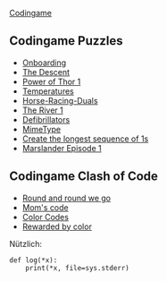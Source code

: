 [Codingame](https://www.codingame.com/home)

## Codingame Puzzles

-   [Onboarding](https://www.codingame.com/training/easy/onboarding)
-   [The Descent](https://www.codingame.com/training/easy/the-descent)
-   [Power of Thor 1](https://www.codingame.com/training/easy/power-of-thor-episode-1)
-   [Temperatures](https://www.codingame.com/training/easy/temperatures)
-   [Horse-Racing-Duals](https://www.codingame.com/training/easy/horse-racing-duals)
-   [The River 1](https://www.codingame.com/training/easy/the-river-i-)
-   [Defibrillators](https://www.codingame.com/training/easy/defibrillators)
-   [MimeType](https://www.codingame.com/training/easy/mime-type)
-   [Create the longest sequence of 1s](https://www.codingame.com/training/easy/create-the-longest-sequence-of-1s)
-   [Marslander Episode 1](https://www.codingame.com/training/easy/mars-lander-episode-1)

## Codingame Clash of Code

-   [Round and round we go](https://www.codingame.com/ide/demo/873603c1e90bf4ae0082e0301f7b7127c77732)
-   [Mom's code](https://www.codingame.com/ide/demo/8962442d406fb7eb156976c3f6395c9cf39399)
-   [Color Codes](https://www.codingame.com/ide/demo/840248a983d4c0e0597d9f62a5333421698c05)
-   [Rewarded by color](https://www.codingame.com/ide/demo/89600103ff374def3f38c23a97eaf91f7a4182)

Nützlich:

```
def log(*x):
    print(*x, file=sys.stderr)
```

